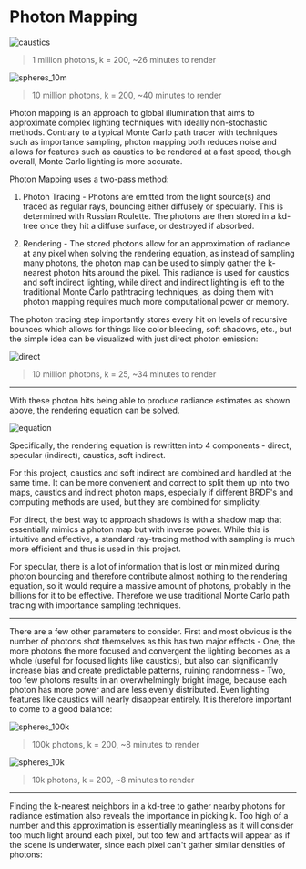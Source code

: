 # Photon Mapping

![caustics](https://i.imgur.com/S2vsZ0N.png)
> 1 million photons, k = 200, ~26 minutes to render

![spheres_10m](https://i.imgur.com/9OSZair.png)
> 10 million photons, k = 200, ~40 minutes to render

Photon mapping is an approach to global illumination that aims to approximate complex lighting techniques with ideally non-stochastic methods. Contrary to a typical Monte Carlo path tracer with techniques such as importance sampling, photon mapping both reduces noise and allows for features such as caustics to be rendered at a fast speed, though overall, Monte Carlo lighting is more accurate.

Photon Mapping uses a two-pass method:

1. Photon Tracing - Photons are emitted from the light source(s) and traced as regular rays, bouncing either diffusely or specularly. This is determined with Russian Roulette. The photons are then stored in a kd-tree once they hit a diffuse surface, or destroyed if absorbed.

2. Rendering - The stored photons allow for an approximation of radiance at any pixel when solving the rendering equation, as instead of sampling many photons, the photon map can be used to simply gather the k-nearest photon hits around the pixel. This radiance is used for caustics and soft indirect lighting, while direct and indirect lighting is left to the traditional Monte Carlo pathtracing techniques, as doing them with photon mapping requires much more computational power or memory.

The photon tracing step importantly stores every hit on levels of recursive bounces which allows for things like color bleeding, soft shadows, etc., but the simple idea can be visualized with just direct photon emission:

![direct](https://i.imgur.com/qXh3FE8.png)
> 10 million photons, k = 25, ~34 minutes to render

---

With these photon hits being able to produce radiance estimates as shown above, the rendering equation can be solved.

![equation](https://i.imgur.com/GS9HDXg.png)

Specifically, the rendering equation is rewritten into 4 components - direct, specular (indirect), caustics, soft indirect.

For this project, caustics and soft indirect are combined and handled at the same time. It can be more convenient and correct to split them up into two maps, caustics and indirect photon maps, especially if different BRDF's and computing methods are used, but they are combined for simplicity.

For direct, the best way to approach shadows is with a shadow map that essentially mimics a photon map but with inverse power. While this is intuitive and effective, a standard ray-tracing method with sampling is much more efficient and thus is used in this project.

For specular, there is a lot of information that is lost or minimized during photon bouncing and therefore contribute almost nothing to the rendering equation, so it would require a massive amount of photons, probably in the billions for it to be effective. Therefore we use traditional Monte Carlo path tracing with importance sampling techniques.

---

There are a few other parameters to consider. First and most obvious is the number of photons shot themselves as this has two major effects - One, the more photons the more focused and convergent the lighting becomes as a whole (useful for focused lights like caustics), but also can significantly increase bias and create predictable patterns, ruining randomness - Two, too few photons results in an overwhelmingly bright image, because each photon has more power and are less evenly distributed. Even lighting features like caustics will nearly disappear entirely. It is therefore important to come to a good balance:

![spheres_100k](https://i.imgur.com/8raRbsj.png)
> 100k photons, k = 200, ~8 minutes to render

![spheres_10k](https://i.imgur.com/phhbF81.png)
> 10k photons, k = 200, ~8 minutes to render

---

Finding the k-nearest neighbors in a kd-tree to gather nearby photons for radiance estimation also reveals the importance in picking k. Too high of a number and this approximation is essentially meaningless as it will consider too much light around each pixel, but too few and artifacts will appear as if the scene is underwater, since each pixel can't gather similar densities of photons:

